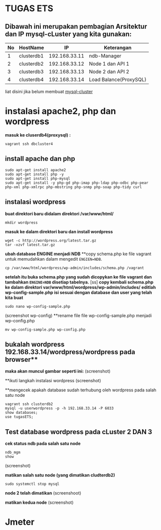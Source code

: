 # TUGAS ETS 
## Dibawah ini merupakan pembagian Arsitektur dan IP mysql-cLuster yang kita gunakan:

No | HostName |    IP    | Keterangan  |
---|----------|----------|-------------|
1  |clusterdb1|192.168.33.11|ndb-Manager|
2 |clusterdb2|192.168.33.12|Node 1 dan API 1|
3 |clusterdb3|192.168.33.13|Node 2 dan API 2|
4 |clusterdb4|192.168.33.14|Load Balance(ProxySQL)|

liat disini jika belum membuat [mysql-cluster](https://github.com/Nirmala01/Basis-Data-Terdistribusi-BDT-/tree/master/tugas%20implementasi)

# instalasi apache2, php dan wordpress
**masuk ke cluserdb4(proxysql) :**
```
vagrant ssh dbcluster4
```
## install apache dan php
```
sudo apt-get install apache2
sudo apt-get install php -y
sudo apt-get install php-mysql
sudo apt-get install -y php-gd php-imap php-ldap php-odbc php-pear php-xml php-xmlrpc php-mbstring php-snmp php-soap php-tidy curl
```

## instalasi wordpress
**buat direktori baru didalam direktori  /var/www/html/**
```
mkdir wordpress
```
**masuk ke dalam direktori baru dan install wordpress**
```
wget -c http://wordpress.org/latest.tar.gz
tar -xzvf latest.tar.gz
```
**ubah database ENGINE menjadi NDB**
**copy schema.php ke file vagrant untuk memudahkan dalam mengedit ```ENGIEN=NDB```.
```
cp /var/www/html/wordpress/wp-admin/includes/schema.php /vagrant
```
**setelah itu buka schema.php yang sudah dicopykan ke file vagrant dan tambahkan ```ENGINE=NDB``` disetiap tabelnya.**
[ss]
**copy kembali schema.php ke dalam direktori var/www/html/wordpress/wp-admin/includes/**
**editlah wp-config-sample.php isi sesuai dengan database dan user yang telah kita buat**
```
sudo nano wp-config-sample.php
```
(screenshot wp-config)
**rename file file wp-config-sample.php menjadi wp-config.php
```
mv wp-config-sample.php wp-config.php
```
## bukalah wordpress 192.168.33.14/wordpress/wordpress pada browser**

**maka akan muncul gambar seperti ini:**
(screenshot)

**ikuti langkah instalasi wordpress
(screenshot)

**mengecek apakah database sudah terhubung oleh wordpress pada salah satu node
```
vagrant ssh clusterdb2
mysql -u userwordpress -p -h 192.168.33.14 -P 6033
show databases;
use tugasETS;
```
## Test database wordpress pada cLuster 2 DAN 3
**cek status ndb pada salah satu node**
```
ndb_mgm
show
```
(screenshot)

**matikan salah satu node (yang dimatikan cludterdb2)**
```
sudo systemctl stop mysql
```

**node 2 telah dimatikan**
(screenshoot)

**matikan kedua node**
(screenshot)

# Jmeter



